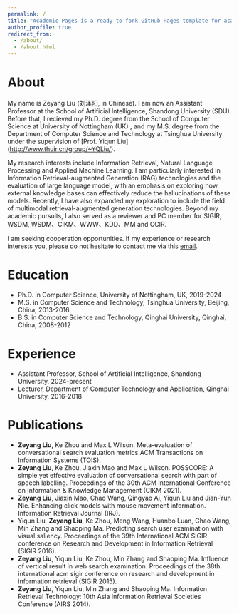 ```yaml
---
permalink: /
title: "Academic Pages is a ready-to-fork GitHub Pages template for academic personal websites"
author_profile: true
redirect_from: 
  - /about/
  - /about.html
---
```


# About

My name is Zeyang Liu (刘泽阳, in Chinese). I am now an Assistant Professor at the School of Artificial Intelligence, Shandong University (SDU). Before that, I recieved my Ph.D. degree from the School of Computer Science at University of Nottingham (UK) , and my M.S. degree from the Department of Computer Science and Technology at Tsinghua University under the supervision of [Prof. Yiqun Liu] (http://www.thuir.cn/group/~YQLiu/).

My research interests include Information Retrieval, Natural Language Processing and Applied Machine Learning. I am particularly interested in Information Retrieval-augmented Generation (RAG) technologies and the evaluation of large language model, with an emphasis on exploring how external knowledge bases can effectively reduce the hallucinations of these models. Recently, I have also expanded my exploration to include the field of multimodal retrieval-augmented generation technologies. Beyond my academic pursuits, I also served as a reviewer and PC member for SIGIR, WSDM, WSDM、CIKM、WWW、KDD、MM and CCIR.

I am seeking cooperation opportunities. If my experience or research interests you, please do not hesitate to contact me via this [email](mailto:zeyangliu@sdu.edu.cn).

# Education
- Ph.D. in Computer Science, University of Nottingham, UK, 2019-2024
- M.S. in Computer Science and Technology, Tsinghua University, Beijing, China, 2013-2016
- B.S. in Computer Science and Technology, Qinghai University, Qinghai, China, 2008-2012

# Experience
- Assistant Professor, School of Artificial Intelligence, Shandong University, 2024-present
- Lecturer, Department of Computer Technology and Application, Qinghai University, 2016-2018

# Publications
- **Zeyang Liu**, Ke Zhou and Max L Wilson. Meta-evaluation of conversational search evaluation metrics.ACM Transactions on Information Systems (TOIS).
- **Zeyang Liu**, Ke Zhou, Jiaxin Mao and Max L Wilson. POSSCORE: A simple yet effective evaluation of conversational search with part of speech labelling. Proceedings of the 30th ACM International Conference on Information & Knowledge Management (CIKM 2021).
- **Zeyang Liu**, Jiaxin Mao, Chao Wang, Qingyao Ai, Yiqun Liu and Jian-Yun Nie. Enhancing click models with mouse movement information. Information Retrieval Journal (IRJ).
- Yiqun Liu, **Zeyang Liu**, Ke Zhou, Meng Wang, Huanbo Luan, Chao Wang, Min Zhang and Shaoping Ma. Predicting search user examination with visual saliency. Proceedings of the 39th International ACM SIGIR conference on Research and Development in Information Retrieval (SIGIR 2016).
- **Zeyang Liu**, Yiqun Liu, Ke Zhou, Min Zhang and Shaoping Ma. Influence of vertical result in web search examination. Proceedings of the 38th international acm sigir conference on research and development in information retrieval (SIGIR 2015).
- **Zeyang Liu**, Yiqun Liu, Min Zhang and Shaoping Ma. Information Retrieval Technology: 10th Asia Information Retrieval Societies Conference (AIRS 2014).
